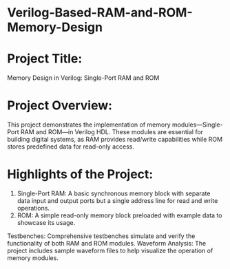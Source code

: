 # Verilog-Based-RAM-and-ROM-Memory-Design
# Project Title:
Memory Design in Verilog: Single-Port RAM and ROM

# Project Overview:
This project demonstrates the implementation of memory modules—Single-Port RAM and ROM—in Verilog HDL. These modules are essential for building digital systems, as RAM provides read/write capabilities while ROM stores predefined data for read-only access.

# Highlights of the Project:
1. Single-Port RAM: A basic synchronous memory block with separate data input and output ports but a single address line for read and write operations.
2. ROM: A simple read-only memory block preloaded with example data to showcase its usage.


Testbenches: Comprehensive testbenches simulate and verify the functionality of both RAM and ROM modules.
Waveform Analysis: The project includes sample waveform files to help visualize the operation of memory modules.
